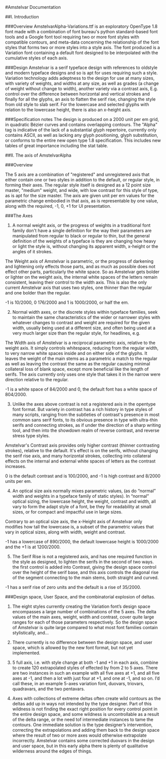 #Amstelvar Documentation

##I. Introduction

###Overview
AmstelvarAlpha-Variations.ttf is an exploratory OpenType 1.8 font made with a combination of font bureau's python standard-based font tools and a Google font tool requiring two or more font styles with compatible contours, and meta-data concerning the relationship of the font styles that forms two or more styles into a style axis. The font produced is a Variation font containing a default font designed to be interpolated with the cumulative styles of each axis.

###Design
Amstelvar is a serif typeface design with references to oldstyle and modern typeface designs and so is apt for uses requiring such a style. Variation technology adds adeptness to the design for use at many sizes, with variety of weights, and widths at any size, as well as grades (a change of weight without change to width), another variety via a contrast axis, E.g. control over the difference between horizontal and vertical strokes and finally for all the glyphs, an axis to flatten the serif rise, changing the style from old style to slab serif. For the lowercase and selected glyphs with relation to the lowercase height, there is also an x-height axis.

###Specification notes
The design is produced on a 2000 unit per em grid, in quadratic Bézier curves and contains overlapping contours. The "Alpha" tag is indicative of the lack of a substantial glyph repertoire, currently only contains ASCII, as well as lacking any glyph positioning, glyph substitution, or conforms to the entire new open type 1.8 specification. This includes new tables of great importance including the stat table.

##II. The axis of AmstelvarAlpha

###Overview

The 5 axis are a combination of "registered" and unregistered axis that either contain one or two styles in addition to the default, or regular style, in forming their axes. The regular style itself is designed as a 12 point size master, "medium" weight, and wide, with low contrast for this style of type, as is apt for the size master. The axis are given unit per em values for the parametric change embodied in that axis, as is representable by one value, along with the required, -1, 0, +1 for UI presentation. 

###The Axes

1. A normal weight axis, or the progress of weights in a traditional font family don't have a single definition for the way their parameters are  manipulated from regular to black or regular to thin, but the general definition of the weights of a typeface is they are changing how heavy or light the style is, without changing its apparent width, x-height or the angles of it strokes.

 The Weight axis of Amstelvar is parametric, or the progress of darkening and lightening only effects those parts, and as much as possible does not effect other parts, particularly the white space. So as Amstelvar gets bolder or lighter on the weight axis, the internal white spaces of the letters remain consistent, leaving their control to the width axis. This is also the only current Amstelvar axis that uses two styles, one thinner than the regular and one bolder than the regular.

 -1 is 10/2000, 0 176/2000 and 1 is 1000/2000, or half the em.

2. Normal width axes, or the discrete styles within typeface families, seek to maintain the same characteristics of the wider or narrower styles with whatever changes to contrast and weight are required for the given width, usually being used at a different size, and often being used at a very much larger size than the regular style, for headlines, e.g. 

 The Width axis of Amstelvar is a reciprocal parametric axis, relative to the weight axis. It simply controls whitespace, reducing from the regular width, to very narrow white spaces inside and on either side of the glyphs. It leaves the weight of the main stems as a parametric a match to the regular as well as leaving the contrast the same as the regular causing minimal collateral loss of blank space, except more beneficial like the length of serifs. The axis currently only uses one style that takes it in the narrow were direction relative to the regular.

 -1 is a white space of 84/2000 and 0, the default font has a white space of 804/2000.

3. Unlike the axes above contrast is not a registered axis in the opentype font format. But variety in contrast has a rich history in type styles of many scripts, ranging from the subtleties of contrast's presence in most common sans serif fonts, to its obvious presence in type with ultra-thin serifs and connecting strokes, as if under the direction of a sharp writing tool, and then into the showdown realm of reverse contrast, and reverse stress type styles.

 Amstelvar's Contrast axis provides only higher contrast (thinner contrasting strokes), relative to the default. It's effect is on the serifs, without changing the serif rise axis, and many horizontal strokes, collecting into collateral effects on the internal and external white spaces of letters as the contrast increases. 

 0 is the default contrast and is 100/2000, and -1 is high contrast and 8/2000 units per em. 

4. An optical size axis normally mixes parametric values, (as do “normal” width and weights in a typeface family of static styles). In “normal” optical sizing, the lowercase height, the weight, contrast and width, all vary to form the adapt style of a font, be they for readability at small sizes, or for compact and impactful use in large sizes.  

 Contrary to an optical size axis, the x-Height axis of Amstelvar only modifies how tall the lowercase is, a subset of the parametric values that vary in optical sizes, along with width, weight and contrast. 

 -1 has a lowercase of 890/2000, the default lowercase height is 1000/2000 and the +1 is at 1200/2000. 


5. The Serif Rise is not a registered axis, and has one required function in the style as designed, to lighten the serifs in the second of two ways. the first control is added into Contrast, giving the design space control over the height of the serif base, and this axis controls the diagonal rise of the segment connecting to the main stems, both straight and curved.

 -1 has a serif rise of zero units and the default is a rise of 35/2000. 

###Design space, User Space, and the combinatorial explosion of deltas.

1. The eight styles currently creating the Variation font’s design space encompasses a large number of combinations of the 5 axes. The delta values of the main axes, weight, width and contrast, cover quite large ranges for each of those parameters respectively. So the design space of Amstelvar is quite large compared to what most font families contain stylistically, and… 

2. There currently is no difference between the design space, and user space, which is allowed by the new font format, but not yet implemented. 

3. 5 full axis, i.e. with style change at both -1 and +1 in each axis,  combine to create 120 extrapolated styles of effected by from 2 to 5 axes. There are two instances in such an example with all five axes at +1, and all five axes at -1, and then a lot with just four at +1, and one at -1, and so on. I’d call these, in an example 5-axes variation font, duovars, triovars, quadravars, and the two pentavars.

4. Axes with collections of extreme deltas often create wild contours as the deltas add up in ways not intended by the type designer. Part of this wildness is not finding the exact right position for every control point in the entire design space, and some wildness is uncontrollable as a result of the delta range, or the need tof intermediate instances to tame the contours. One immediate solution is the type designer’s intervention, correcting the extrapolations and adding them back to the design space where the result of two or more axes would otherwise extrapolate incorrectly. Amstelvar contains some corrected duovars in the design and user space, but in this early alpha there is plenty of qualitative wilderness around the edges of things.